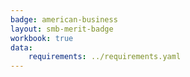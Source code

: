 ```yaml
---
badge: american-business
layout: smb-merit-badge
workbook: true
data:
    requirements: ../requirements.yaml
---
```

